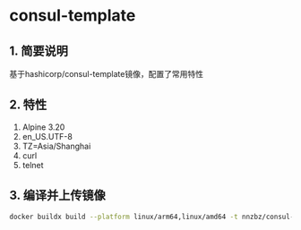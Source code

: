 # consul-template

## 1. 简要说明

基于hashicorp/consul-template镜像，配置了常用特性

## 2. 特性

1. Alpine 3.20
2. en_US.UTF-8
3. TZ=Asia/Shanghai
4. curl
5. telnet

## 3. 编译并上传镜像

```sh
docker buildx build --platform linux/arm64,linux/amd64 -t nnzbz/consul-template:0.39 --build-arg VERSION=0.39 . --push
```

